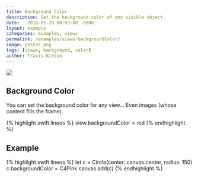 ```yaml
---
title: Background Color
description: Set the background color of any visible object.
date:   2016-05-26 00:03:00 -0800
layout: example
categories: examples, views
permalink: /examples/views-backgroundColor/
image: poster.png
tags: [views, background, color]
author: Travis Kirton
---
```

![](backgroundColor.png)

## Background Color
You can set the background color for any view... Even images (whose content fills the frame).

{% highlight swift lineos %}
view.backgroundColor = red
{% endhighlight %}

## Example
{% highlight swift lineos %}
let c = Circle(center: canvas.center, radius: 150)
c.backgroundColor = C4Pink
canvas.add(c)
{% endhighlight %}
